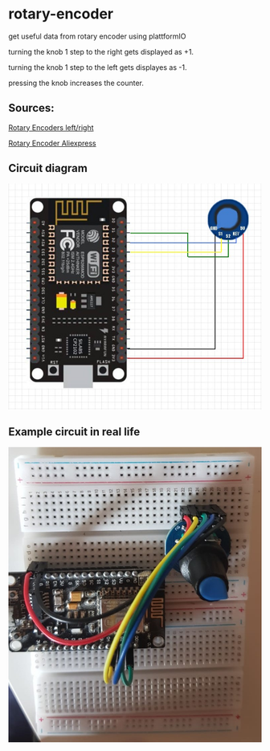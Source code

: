 # rotary-encoder

get useful data from rotary encoder using plattformIO

turning the knob 1 step to the right gets displayed as +1.

turning the knob 1 step to the left gets displayes as -1.

pressing the knob increases the counter.

## Sources:

[Rotary Encoders left/right](http://www.buxtronix.net/2011/10/rotary-encoders-done-properly.html)

[Rotary Encoder Aliexpress](https://de.aliexpress.com/item/1005002132981406.html)

## Circuit diagram

![Circuit diagram](./assets/Circuit_diagram.jpeg)

## Example circuit in real life

![Example circuit in real life](/assets/Circuit_real_life.jpeg)
